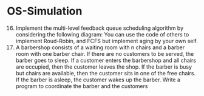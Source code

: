 # OS-Simulation
16. Implement the multi-level feedback queue scheduling algorithm by considering
the following diagram: You can use the code of others to implement Roud-Robin,
and FCFS but implement aging by your own self.
17. A barbershop consists of a waiting room with n chairs and a barber room with one
barber chair. If there are no customers to be served, the barber goes to sleep. If a
customer enters the barbershop and all chairs are occupied, then the customer leaves
the shop. If the barber is busy but chairs are available, then the customer sits in one of
the free chairs. If the barber is asleep, the customer wakes up the barber. Write a
program to coordinate the barber and the customers
